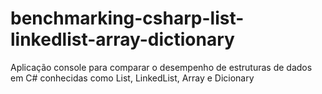# benchmarking-csharp-list-linkedlist-array-dictionary

Aplicação console para comparar o desempenho de estruturas de dados em C# conhecidas como List, LinkedList, Array e Dicionary
